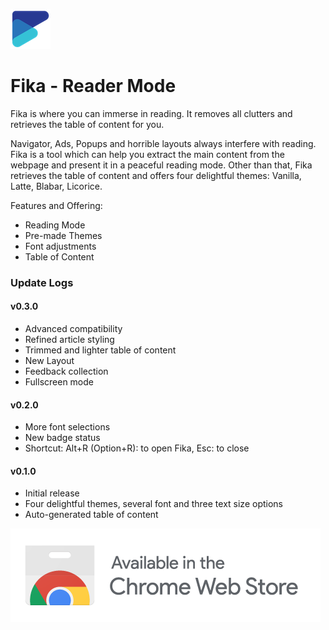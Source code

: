 ![](images/logo64.png)
# Fika - Reader Mode

Fika is where you can immerse in reading. It removes all clutters and retrieves the table of content for you.

Navigator, Ads, Popups and horrible layouts always interfere with reading. Fika is a tool which can help you extract the main content from the webpage and present it in a peaceful reading mode. Other than that, Fika retrieves the table of content and offers four delightful themes: Vanilla, Latte, Blabar, Licorice. 

Features and Offering:

- Reading Mode
- Pre-made Themes
- Font adjustments
- Table of Content

### Update Logs

#### v0.3.0

- Advanced compatibility
- Refined article styling
- Trimmed and lighter table of content
- New Layout
- Feedback collection
- Fullscreen mode

#### v0.2.0
- More font selections
- New badge status
- Shortcut: Alt+R (Option+R): to open Fika, Esc: to close

#### v0.1.0
- Initial release
- Four delightful themes, several font and three text size options
- Auto-generated table of content

![](images/ChromeWebStore.png)
